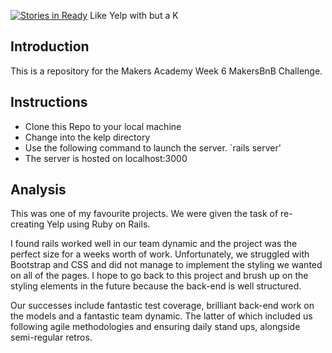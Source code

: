 [![Stories in Ready](https://badge.waffle.io/Elizabeth555/Kelp.png?label=ready&title=Ready)](https://waffle.io/Elizabeth555/Kelp)
Like Yelp with but a K

## Introduction
This is a repository for the Makers Academy Week 6 MakersBnB Challenge.

## Instructions

* Clone this Repo to your local machine
* Change into the kelp directory
* Use the following command to launch the server. `rails server'
* The server is hosted on localhost:3000

## Analysis

This was one of my favourite projects. We were given the task of re-creating Yelp using Ruby on Rails. 

I found rails worked well in our team dynamic and the project was the perfect size for a weeks worth of work. Unfortunately, we struggled with Bootstrap and CSS and did not manage to implement the styling we wanted on all of the pages. I hope to go back to this project and brush up on the styling elements in the future because the back-end is well structured.

Our successes include fantastic test coverage, brilliant back-end work on the models and a fantastic team dynamic. The latter of which included us following agile methodologies and ensuring daily stand ups, alongside semi-regular retros.
